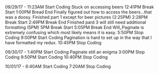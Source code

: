 09/29/17 -
11:23AM Start Coding
  Stuck on accessing beers
12:41PM Break Start
1:00PM Bread End
  Finally figured out how to access the beers...that was a doosy.
  Finished part 1 except for beer pictures (2:25PM)
2:28PM Break Start
2:49PM Break End
  Finished pard 3 will still need additional formatting (5PM)
5PM Break Start
5:05PM Break End
  Will_Paginate is extremely confusing which most likely means it is easy.
5:50PM Stop Coding
9:00PM Start Coding
  Pagination is hard to set up in the way that I have formatted my redux.
10:45PM Stop Coding

09/30/17 -
1:40PM Start Coding
  Paginate still an enigma
3:00PM Stop Coding
9:50PM Start Coding
10:40PM Stop Coding

10/01/17 -
6:40AM Start Coding
7:20AM Stop Coding
